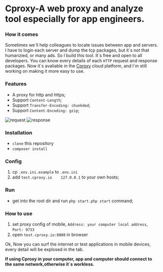 # Cproxy-A web proxy and analyze tool especially for app engineers.

### How it comes
Sometimes we\`ll help colleagues to locate issues between app and servers. I have to login each server and dump the tcp packages, 
but it\`s not that humanzied, or many ads. So I build this tool. It\`s free and open to all developers. You can know every details 
of each `HTTP` request and response packages. Now it\`s avaliable in the [Cproxy](http://iyov.io) cloud platform, and I`m still working on 
making it more easy to use.


### Features
* A proxy for http and https;
* Support `Content-Length`;
* Support `Transfer-Encoding: chunkded`;
* Support `Content-Encoding: gzip`;

 ![request](https://github.com/nicecp/iyov/blob/dev/Doc/Image/request.png)
 ![response](https://github.com/nicecp/iyov/blob/dev/Doc/Image/response.png)


### Installation
* `clone` this repository
* `composer install`

### Config
1. cp `.env.ini.example` to `.env.ini`
2. add `test.cproxy.io    127.0.0.1` to your own hosts;

### Run
* get into the root dir and run `php start.php start` command;
### How to use
1. set proxy config of mobile, `Address: your computer local address`, `Port: 9733`
2. open `test.cproxy.io:8080` in browser

Ok, Now you can surf the internet or test applications in mobile devices, every detail will be explosed in the tab.

**If using Cproxy in your computer, app and computer should connect to the same network,otherwise it\`s workless.**
